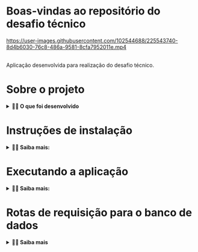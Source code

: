 # Boas-vindas ao repositório do desafio técnico
https://user-images.githubusercontent.com/102544688/225543740-8d4b6030-76c8-486a-9581-8cfa7952011e.mp4

<br>
Aplicação desenvolvida para realização do desafio técnico.

# Sobre o projeto

<details>
  <summary><strong>👨‍💻  O que foi desenvolvido</strong></summary>

  Consiste em uma aplicação Front-end renderizando tabela com livros e seus respectivos atributos e informações,
  com dados consumidos do Back-end.

  <br>
  <summary><strong>👉 Quais as funcionalidades:</strong></summary>
  
  - Filtrar os livros por autor, título ou idioma;
  - Filtrar os livros por período em ano;
  - Limpar os filtros;
  - Tabela feita com paginação, mostrando até 10 livros por página;
  - Mostra a quantidade de livros encontrados.

  <br>
</details>

# Instruções de instalação

<details>
  <summary><strong>👨‍💻 Saiba mais:</strong></summary>
  <summary><strong>👉 Passo 1:</strong></summary>

  - Clone o repositório:
   ```git clone git@github.com:thaimorais/Desafio-T-cnico-Beon.git```
  - Na pasta Back-end, instale as dependências:
   ```npm install```
  - Na pasta Front-end, instale as dependências:
   ```npm install```

  <br>

  <summary><strong>👉 Passo 2, portas utilizadas:</strong></summary>
  
  O banco de dados (MongoDB) rodará na porta 27017;
  <br>
  A aplicação Back-end rodará na porta 3006;
  <br>
  A aplicação Front-end rodará na porta 3000;

  - <strong>Certifique-se de que estas portas não estejam em uso para que não haja conflito.</strong>

  <br>

  <summary><strong>👉 Passo 3, popule o banco de dados:</strong></summary>

  - Na pasta Back-end, execute o comando:
   ```mongoimport -d books -c books --file db.json```

  <br>
</details>

# Executando a aplicação

<details>
  <summary><strong>👨‍💻 Saiba mais:</strong></summary>
  <summary><strong>👉 Back-end:</strong></summary>

  - Na pasta Back-end, execute o comando:
   ```npm run dev``` ou ```npm start```

  Deverá aparecer a mensagem 'Running server on port: 3006'.
  
  É recomendado utilizar o comando 'npm run dev' que executará o nodemon. Ele ficará ativo e atualizará caso sejam feitas alterações nos arquivos.

  <br>
  <summary><strong>👉 Front-end:</strong></summary>

  - Na pasta Front-end, execute o comando:
   ```npm start```
  
  O comando abrirá uma aba no seu navegador exibindo a aplicação. O Back-end deverá estar executando corretamente
  para que sejam renderizados os livros.

  <br>
  <summary><strong>👉 Testes:</strong></summary>

  A aplicação possui teste unitário da camada service. Para executá-lo, na pasta Back-end, execute:

   ```npm run test tests/unit/BookService.test.ts```

  <br>
</details>

# Rotas de requisição para o banco de dados

<details>
  <summary><strong>👨‍💻 Saiba mais</strong></summary>

  A aplicação faz requisições ao MongoDB, utilizando o banco de dados Books e a coleção Books, criados e provoados
  anteriormente no item ```instruções de instalação > Passo 3```.

  Para testar essas requisições, utilize o método GET e passe ```http://localhost:3006``` no Postman ou ThunderClient, adicionando a rota que deseja requisitar, sendo elas:

  - ```/books```: retorna status 200 e todos os livros cadastrados no banco de dados;
  - ```/foundbooks```: retorna status 200 e todos os livros encontrados que correspondem ao filtro;
  <br>
  <strong>Deve ser passado no ```headers``` a chave ```fetchby``` e o valor a ser utilizado na busca (ex.: english).</strong> 
  - ```/filterByPeriod```: retorna status 200 e todos os livros encontrados que correspondem ao filtro.
  <br>
  <strong>Deve ser passado no ```headers``` as chaves ```minimumyear``` e ```maximumyear``` e o valor a ser utilizado na busca (ex.: '1950' e '1980').</strong> 

  <br>
  <summary><strong>👉 Entenda as rotas:</strong></summary>
  
  A rota ```foundbooks``` recebe um valor que seja correspondente ao autor, título ou idioma, faz a comparação com as informações contidas em cada livro e o retorna caso for verdadeiro.

  A rota ```filterByPeriod``` recebe dois valores, sendo eles o ano mínimo e o ano máximo, respectivamente. Faz a comparação com o ano de lançamento de cada livro e o retorna caso este estiver dentro do período filtrado.

  <br>
</details>